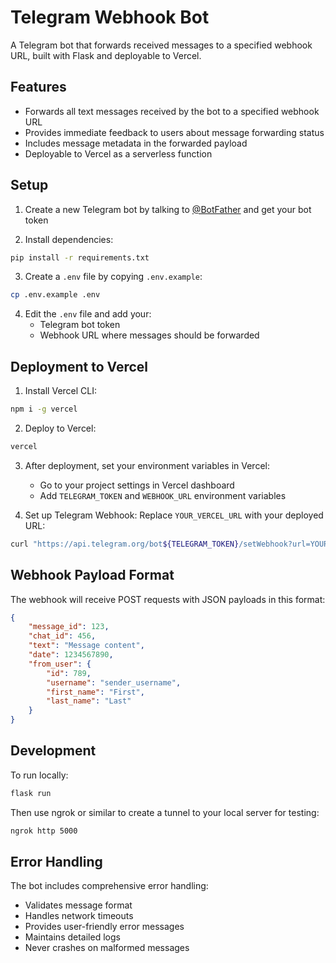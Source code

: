 # Telegram Webhook Bot

A Telegram bot that forwards received messages to a specified webhook URL, built with Flask and deployable to Vercel.

## Features

- Forwards all text messages received by the bot to a specified webhook URL
- Provides immediate feedback to users about message forwarding status
- Includes message metadata in the forwarded payload
- Deployable to Vercel as a serverless function

## Setup

1. Create a new Telegram bot by talking to [@BotFather](https://t.me/botfather) and get your bot token

2. Install dependencies:
```bash
pip install -r requirements.txt
```

3. Create a `.env` file by copying `.env.example`:
```bash
cp .env.example .env
```

4. Edit the `.env` file and add your:
   - Telegram bot token
   - Webhook URL where messages should be forwarded

## Deployment to Vercel

1. Install Vercel CLI:
```bash
npm i -g vercel
```

2. Deploy to Vercel:
```bash
vercel
```

3. After deployment, set your environment variables in Vercel:
   - Go to your project settings in Vercel dashboard
   - Add `TELEGRAM_TOKEN` and `WEBHOOK_URL` environment variables

4. Set up Telegram Webhook:
   Replace `YOUR_VERCEL_URL` with your deployed URL:
```bash
curl "https://api.telegram.org/bot${TELEGRAM_TOKEN}/setWebhook?url=YOUR_VERCEL_URL/api/webhook"
```

## Webhook Payload Format

The webhook will receive POST requests with JSON payloads in this format:
```json
{
    "message_id": 123,
    "chat_id": 456,
    "text": "Message content",
    "date": 1234567890,
    "from_user": {
        "id": 789,
        "username": "sender_username",
        "first_name": "First",
        "last_name": "Last"
    }
}
```

## Development

To run locally:
```bash
flask run
```

Then use ngrok or similar to create a tunnel to your local server for testing:
```bash
ngrok http 5000
```

## Error Handling

The bot includes comprehensive error handling:
- Validates message format
- Handles network timeouts
- Provides user-friendly error messages
- Maintains detailed logs
- Never crashes on malformed messages
